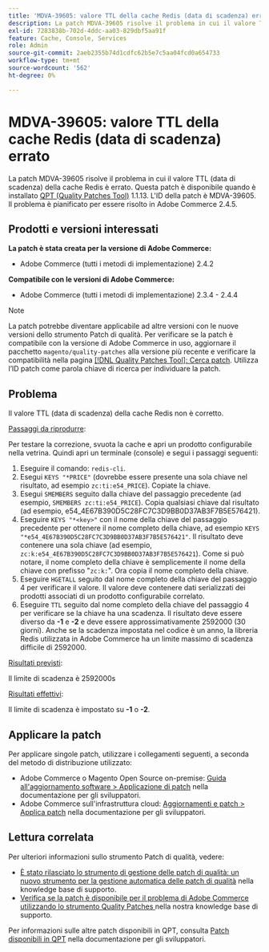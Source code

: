 ```yaml
---
title: 'MDVA-39605: valore TTL della cache Redis (data di scadenza) errato'
description: La patch MDVA-39605 risolve il problema in cui il valore TTL (data di scadenza) della cache Redis è errato. Questa patch è disponibile quando è installato [Quality Patches Tool (QPT)](/help/announcements/adobe-commerce-announcements/magento-quality-patches-released-new-tool-to-self-serve-quality-patches.md) 1.1.13. L'ID della patch è MDVA-39605. Il problema è pianificato per essere risolto in Adobe Commerce 2.4.5.
exl-id: 7283838b-702d-4ddc-aa03-829dbf5aa91f
feature: Cache, Console, Services
role: Admin
source-git-commit: 2aeb2355b74d1cdfc62b5e7c5aa04fcd0a654733
workflow-type: tm+mt
source-wordcount: '562'
ht-degree: 0%

---
```


# MDVA-39605: valore TTL della cache Redis (data di scadenza) errato

La patch MDVA-39605 risolve il problema in cui il valore TTL (data di scadenza) della cache Redis è errato. Questa patch è disponibile quando è installato [QPT (Quality Patches Tool)](/help/announcements/adobe-commerce-announcements/magento-quality-patches-released-new-tool-to-self-serve-quality-patches.md) 1.1.13. L&#39;ID della patch è MDVA-39605. Il problema è pianificato per essere risolto in Adobe Commerce 2.4.5.

## Prodotti e versioni interessati

**La patch è stata creata per la versione di Adobe Commerce:**

* Adobe Commerce (tutti i metodi di implementazione) 2.4.2

**Compatibile con le versioni di Adobe Commerce:**

* Adobe Commerce (tutti i metodi di implementazione) 2.3.4 - 2.4.4

>[!NOTE]
>
>La patch potrebbe diventare applicabile ad altre versioni con le nuove versioni dello strumento Patch di qualità. Per verificare se la patch è compatibile con la versione di Adobe Commerce in uso, aggiornare il pacchetto `magento/quality-patches` alla versione più recente e verificare la compatibilità nella pagina [[!DNL Quality Patches Tool]: Cerca patch](https://experienceleague.adobe.com/tools/commerce-quality-patches/index.html?lang=it). Utilizza l’ID patch come parola chiave di ricerca per individuare la patch.

## Problema

Il valore TTL (data di scadenza) della cache Redis non è corretto.

<u>Passaggi da riprodurre</u>:

Per testare la correzione, svuota la cache e apri un prodotto configurabile nella vetrina. Quindi apri un terminale (console) e segui i passaggi seguenti:

1. Eseguire il comando: `redis-cli`.
1. Esegui `KEYS "*PRICE"` (dovrebbe essere presente una sola chiave nel risultato, ad esempio `zc:ti:e54_PRICE`). Copiate la chiave.
1. Esegui `SMEMBERS` seguito dalla chiave del passaggio precedente (ad esempio, `SMEMBERS zc:ti:e54_PRICE`). Copia qualsiasi chiave dal risultato (ad esempio, e54_4E67B390D5C28FC7C3D9BB0D37AB3F7B5E576421).
1. Eseguire `KEYS "*<key>"` con il nome della chiave del passaggio precedente per ottenere il nome completo della chiave, ad esempio `KEYS "*e54_4E67B390D5C28FC7C3D9BB0D37AB3F7B5E576421"`. Il risultato deve contenere una sola chiave (ad esempio, `zc:k:e54_4E67B390D5C28FC7C3D9BB0D37AB3F7B5E576421`). Come si può notare, il nome completo della chiave è semplicemente il nome della chiave con prefisso &quot;`zc:k:`&quot;. Ora copia il nome completo della chiave.
1. Eseguire `HGETALL` seguito dal nome completo della chiave del passaggio 4 per verificare il valore. Il valore deve contenere dati serializzati dei prodotti associati di un prodotto configurabile correlato.
1. Eseguire `TTL` seguito dal nome completo della chiave del passaggio 4 per verificare se la chiave ha una scadenza. Il risultato deve essere diverso da **-1** e **-2** e deve essere approssimativamente 2592000 (30 giorni). Anche se la scadenza impostata nel codice è un anno, la libreria Redis utilizzata in Adobe Commerce ha un limite massimo di scadenza difficile di 2592000.

<u>Risultati previsti</u>:

Il limite di scadenza è 2592000s

<u>Risultati effettivi</u>:

Il limite di scadenza è impostato su **-1** o **-2**.

## Applicare la patch

Per applicare singole patch, utilizzare i collegamenti seguenti, a seconda del metodo di distribuzione utilizzato:

* Adobe Commerce o Magento Open Source on-premise: [Guida all&#39;aggiornamento software > Applicazione di patch](https://experienceleague.adobe.com/it/docs/commerce-operations/tools/quality-patches-tool/usage) nella documentazione per gli sviluppatori.
* Adobe Commerce sull&#39;infrastruttura cloud: [Aggiornamenti e patch > Applica patch](https://experienceleague.adobe.com/it/docs/commerce-cloud-service/user-guide/develop/upgrade/apply-patches) nella documentazione per gli sviluppatori.

## Lettura correlata

Per ulteriori informazioni sullo strumento Patch di qualità, vedere:

* [È stato rilasciato lo strumento di gestione delle patch di qualità: un nuovo strumento per la gestione automatica delle patch di qualità](/help/announcements/adobe-commerce-announcements/magento-quality-patches-released-new-tool-to-self-serve-quality-patches.md) nella knowledge base di supporto.
* [Verifica se la patch è disponibile per il problema di Adobe Commerce utilizzando lo strumento Quality Patches ](/help/support-tools/patches-available-in-qpt-tool/check-patch-for-magento-issue-with-magento-quality-patches.md) nella nostra knowledge base di supporto.

Per informazioni sulle altre patch disponibili in QPT, consulta [Patch disponibili in QPT](https://experienceleague.adobe.com/tools/commerce-quality-patches/index.html?lang=it) nella documentazione per gli sviluppatori.
